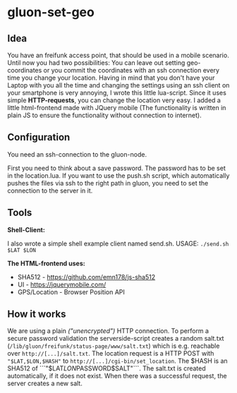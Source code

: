 # gluon-set-geo

## Idea

You have an freifunk access point, that should be used in a mobile scenario. Until now you had two possibilities: You can leave out setting geo-coordinates or you commit the coordinates with an ssh connection every time you change your location. Having in mind that you don't have your Laptop with you all the time and changing the settings using an ssh client on your smartphone is very annoying, I wrote this little lua-script. Since it uses simple **HTTP-requests**, you can change the location very easy. I added a little html-frontend made with JQuery mobile (The functionality is written in plain JS to ensure the functionality without connection to internet).

## Configuration

You need an ssh-connection to the gluon-node.

First you need to think about a save password. The password has to be set in the location.lua. If you want to use the push.sh script, which automatically pushes the files via ssh to the right path in gluon, you need to set the connection to the server in it.

## Tools

**Shell-Client:**

I also wrote a simple shell example client named send.sh. USAGE: ```./send.sh $LAT $LON```

**The HTML-frontend uses:**

* SHA512 - https://github.com/emn178/js-sha512
* UI - https://jquerymobile.com/
* GPS/Location - Browser Position API

## How it works

We are using a plain *("unencrypted")* HTTP connection. To perform a secure password validation the serverside-script creates a random salt.txt (```/lib/gluon/freifunk/status-page/www/salt.txt```) which is e.g. reachable over ```http://[...]/salt.txt```. The location request is a HTTP POST with ```"$LAT,$LON,$HASH"``` to ```http://[...]/cgi-bin/set_location```. The $HASH is an SHA512 of ```"$LAT$LON$PASSWORD$SALT"```. The salt.txt is created automatically, if it does not exist. When there was a successful request, the server creates a new salt.
